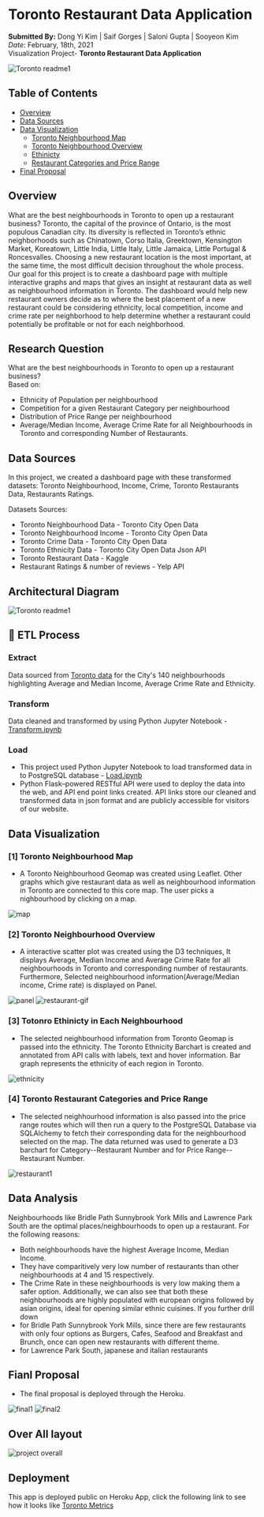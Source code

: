 # Toronto Restaurant Data Application

**Submitted By:** Dong Yi Kim | Saif Gorges | Saloni Gupta | Sooyeon Kim </br>
_Date_: February, 18th, 2021\
Visualization Project- **Toronto Restaurant Data Application** <br/>

![Toronto readme1](./Toronto-Analysis-Heroku/static/css/Images/toronto_readme1.jpg)

## Table of Contents
  * [Overview](#overview)
  * [Data Sources](#data-sources)
  * [Data Visualization](#data-visualization)
    * [Toronto Neighbourhood Map](#map)
    * [Toronto Neighbourhood Overview](#interactive-map)
    * [Ethinicty](#ethnicity)
    * [Restaurant Categories and Price Range ](#restaurant2)
  * [Final Proposal](#final-proposal)

## <a name="overview"></a>Overview
What are the best neighbourhoods in Toronto to open up a restaurant business? Toronto, the capital of the province of Ontario, is the most populous Canadian city. Its diversity is reflected in Toronto’s ethnic neighborhoods such as Chinatown, Corso Italia, Greektown, Kensington Market, Koreatown, Little India, Little Italy, Little Jamaica, Little Portugal & Roncesvalles. Choosing a new restaurant location is the most important, at the same time, the most difficult decision throughout the whole process. Our goal for this project is to create a dashboard page with multiple interactive graphs and maps that gives an insight at restaurant data as well as neighbourhood information in Toronto. The dashboard would help new restaurant owners decide as to where the best placement of a new restaurant could be considering ethnicity, local competition, income and crime rate per neighborhood to help determine whether a restaurant could potentially be profitable or not for each neighborhood.

## Research Question
What are the best neighbourhoods in Toronto to open up a restaurant business? </br>
Based on: </br>
- Ethnicity of Population per neighbourhood </br>
- Competition for a given Restaurant Category per neighbourhood </br>
- Distribution of Price Range per neighbourhood </br>
- Average/Median Income, Average Crime Rate for all Neighbourhoods in Toronto and corresponding Number of Restaurants.

## <a name="data-sources"></a>Data Sources
In this project, we created a dashboard page with these transformed datasets: Toronto Neighbourhood, Income, Crime, Toronto Restaurants Data, Restaurants Ratings. 
 
 Datasets Sources:   
  * Toronto Neighbourhood Data - Toronto City Open Data
  * Toronto Neighbourhood Income - Toronto City Open Data
  * Toronto Crime Data - Toronto City Open Data
  * Toronto Ethnicity Data - Toronto City Open Data Json API
  * Toronto Restaurant Data - Kaggle
  * Restaurant Ratings & number of reviews - Yelp API
  
  ## <a name="data-sources"></a> Architectural Diagram
  ![Toronto readme1](./Toronto-Analysis-Heroku/static/css/Images/Data_architecture.JPG)
  
  ## 🔭 ETL Process
  ### Extract
  Data sourced from [Toronto data](https://open.toronto.ca/dataset/neighbourhood-profiles/) for the City's 140 neighbourhoods highlighting Average and Median Income, Average     Crime Rate and Ethnicity.
  ### Transform
  Data cleaned and transformed by using Python Jupyter Notebook - [Transform.ipynb](./Toronto-Analysis-Heroku/Unpack%20me/ETL/Transform.ipynb)
  ### Load
  - This project used Python Jupyter Notebook to load transformed data in to PostgreSQL database - [Load.ipynb](./Toronto-Analysis-Heroku/Unpack%20me/ETL/Load.ipynb)
  - Python Flask–powered RESTful API were used to deploy the data into the web, and API end point links created. API links store our cleaned and transformed data in json format and are publicly accessible for visitors of our website.
  
  ## <a name="data-visualization"></a>Data Visualization
  ### [1] <a name="map"></a>Toronto Neighbourhood Map 
  * A Toronto Neighbourhood Geomap was created using Leaflet. Other graphs which give restaurant data as well as neighbourhood information in Toronto are connected to this core map. The user picks a nighbourhood by clicking on a map.   
  
  ![map](./Toronto-Analysis-Heroku/static/css/Images/map.gif)
  
  ### [2] <a name="interactive-map"></a>Toronto Neighbourhood Overview 
  * A interactive scatter plot was created using the D3 techniques, It displays Average, Median Income and Average Crime Rate for all neighbourhoods in Toronto and corresponding number of restaurants. Furthermore, Selected neighbourhood information(Average/Median income, Crime rate) is displayed on Panel.
  
  ![panel](./Toronto-Analysis-Heroku/static/css/Images/panel.jpg) ![restaurant-gif](./Toronto-Analysis-Heroku/static/css/Images/restaurant-gif.gif) 
  
  ### [3] <a name="ethnicity"></a>Totonro Ethinicty in Each Neighbourhood 
  * The selected neighbourhood information from Toronto Geomap is passed into the ethnicity. The Toronto Ethnicity Barchart is created and annotated from API calls with labels, text and hover information. Bar graph represents the ethnicity of each region in Toronto. 
  
  ![ethnicity](./Toronto-Analysis-Heroku/static/css/Images/ethnicity.gif)
  
  ### [4] <a name="restaurant2"></a>Toronto Restaurant Categories and Price Range 
  * The selected neighhourhood information is also passed into the price range routes which will then run a query to the PostgreSQL Database via SQLAlchemy to fetch their corresponding data for the neighbourhood selected on the map. The data returned was used to generate a D3 barchart for Category--Restaurant Number and for Price Range--Restaurant Number.
  
  ![restaurant1](./Toronto-Analysis-Heroku/static/css/Images/restaurant1.gif)
  
  ## Data Analysis
  Neighbourhoods like Bridle Path Sunnybrook York Mills and Lawrence Park South are the optimal places/neighbourhoods to open up a restaurant.
  For the following reasons:
  - Both neighbourhoods have the highest Average Income, Median Income.
  - They have comparitively very low number of restaurants than other neighbourhoods at 4 and 15 respectively.
  - The Crime Rate in these neighbourhoods is very low making them a safer option.
  Additionally, we can also see that both these neighbourhoods are highly populated with european origins followed by asian origins, ideal for opening similar ethnic cuisines.
  If you further drill down 
  - for Bridle Path Sunnybrook York Mills, since there are few restaurants with only four options as Burgers, Cafes, Seafood and Breakfast and Brunch,
  once can open new restaurants with different theme.
  - for Lawrence Park South, japanese and italian restaurants
  
  ## <a name="final-proposal"></a>Fianl Proposal
  * The final proposal is deployed through the Heroku.
  
  ![final1](./Toronto-Analysis-Heroku/static/css/Images/final1.JPG)
  ![final2](./Toronto-Analysis-Heroku/static/css/Images/final2.JPG)
  
 ## Over All layout
![project overall](./Toronto-Analysis-Heroku/static/css/Images/Project_Full.gif)

 ## Deployment
 This app is deployed public on Heroku App, click the following link to see how it looks like [Toronto Metrics](https://bootcamp-gta-restaurant-app.herokuapp.com/)
